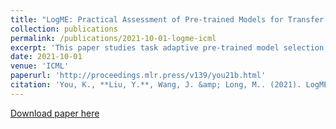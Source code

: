 ```yaml
---
title: "LogME: Practical Assessment of Pre-trained Models for Transfer Learning"
collection: publications
permalink: /publications/2021-10-01-logme-icml
excerpt: 'This paper studies task adaptive pre-trained model selection, an underexplored problem of assessing pre-trained models for the target task and select best ones from the model zoo **without fine-tuning**. A few pilot works addressed the problem in transferring supervised pre-trained models to classification tasks, but they cannot handle emerging unsupervised pre-trained models or regression tasks. In pursuit of a practical assessment method, we propose to estimate the maximum value of label evidence given features extracted by pre-trained models. Unlike the maximum likelihood, the maximum evidence is **immune to over-fitting**, while its expensive computation can be dramatically reduced by our carefully designed algorithm. The Logarithm of Maximum Evidence (LogME) can be used to assess pre-trained models for transfer learning: a pre-trained model with a high LogME value is likely to have good transfer performance. LogME is **fast, accurate, and general**, characterizing itself as the first practical method for assessing pre-trained models. Compared with brute-force fine-tuning, LogME brings at most 3000× speedup in wall-clock time and requires only 1 memory footprint. It outperforms prior methods by a large margin in their setting and is applicable to new settings. It is general enough for diverse pre-trained models (supervised pre-trained and unsupervised pre-trained), downstream tasks (classification and regression), and modalities (vision and language). Code is available at this [repository](https://github.com/thuml/LogME).'
date: 2021-10-01
venue: 'ICML'
paperurl: 'http://proceedings.mlr.press/v139/you21b.html'
citation: 'You, K., **Liu, Y.**, Wang, J. &amp; Long, M.. (2021). LogME: Practical Assessment of Pre-trained Models for Transfer Learning. ICML 2021.'
---
```


[Download paper here](http://proceedings.mlr.press/v139/you21b/you21b.pdf)
